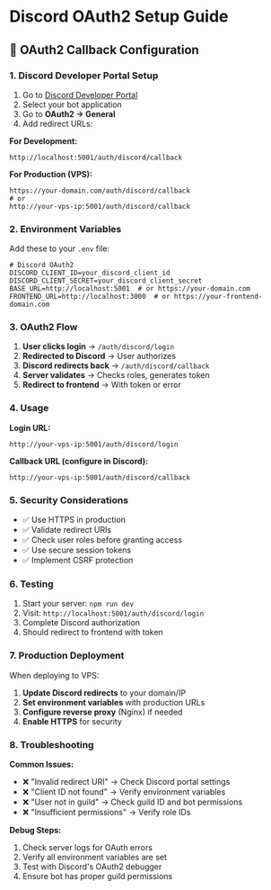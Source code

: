 # Discord OAuth2 Setup Guide

## 🔗 **OAuth2 Callback Configuration**

### **1. Discord Developer Portal Setup**

1. Go to [Discord Developer Portal](https://discord.com/developers/applications)
2. Select your bot application
3. Go to **OAuth2 → General**
4. Add redirect URLs:

**For Development:**
```
http://localhost:5001/auth/discord/callback
```

**For Production (VPS):**
```
https://your-domain.com/auth/discord/callback
# or
http://your-vps-ip:5001/auth/discord/callback
```

### **2. Environment Variables**

Add these to your `.env` file:

```env
# Discord OAuth2
DISCORD_CLIENT_ID=your_discord_client_id
DISCORD_CLIENT_SECRET=your_discord_client_secret
BASE_URL=http://localhost:5001  # or https://your-domain.com
FRONTEND_URL=http://localhost:3000  # or https://your-frontend-domain.com
```

### **3. OAuth2 Flow**

1. **User clicks login** → `/auth/discord/login`
2. **Redirected to Discord** → User authorizes
3. **Discord redirects back** → `/auth/discord/callback`
4. **Server validates** → Checks roles, generates token
5. **Redirect to frontend** → With token or error

### **4. Usage**

**Login URL:**
```
http://your-vps-ip:5001/auth/discord/login
```

**Callback URL (configure in Discord):**
```
http://your-vps-ip:5001/auth/discord/callback
```

### **5. Security Considerations**

- ✅ Use HTTPS in production
- ✅ Validate redirect URIs
- ✅ Check user roles before granting access
- ✅ Use secure session tokens
- ✅ Implement CSRF protection

### **6. Testing**

1. Start your server: `npm run dev`
2. Visit: `http://localhost:5001/auth/discord/login`
3. Complete Discord authorization
4. Should redirect to frontend with token

### **7. Production Deployment**

When deploying to VPS:

1. **Update Discord redirects** to your domain/IP
2. **Set environment variables** with production URLs
3. **Configure reverse proxy** (Nginx) if needed
4. **Enable HTTPS** for security

### **8. Troubleshooting**

**Common Issues:**
- ❌ "Invalid redirect URI" → Check Discord portal settings
- ❌ "Client ID not found" → Verify environment variables
- ❌ "User not in guild" → Check guild ID and bot permissions
- ❌ "Insufficient permissions" → Verify role IDs

**Debug Steps:**
1. Check server logs for OAuth errors
2. Verify all environment variables are set
3. Test with Discord's OAuth2 debugger
4. Ensure bot has proper guild permissions 